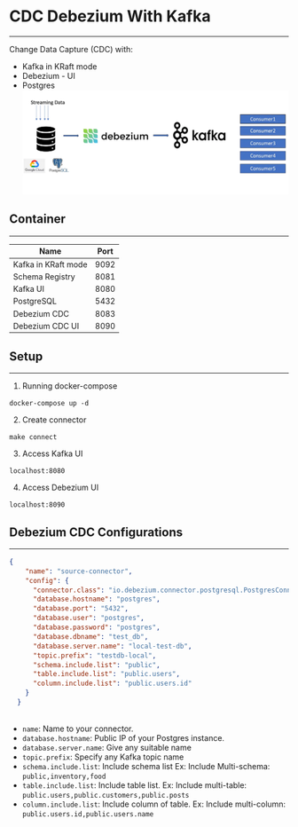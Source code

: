 # CDC Debezium With Kafka
---
Change Data Capture (CDC) with:
- Kafka in KRaft mode
- Debezium - UI
- Postgres
![alt text](intro.webp "Title")

## Container
---
| Name | Port |
|---|---|
|Kafka in KRaft mode| 9092 |
|Schema Registry| 8081 |
|Kafka UI | 8080 |
|PostgreSQL| 5432 |
|Debezium CDC  | 8083 |
|Debezium CDC UI | 8090 |

## Setup
---
1. Running docker-compose
```
docker-compose up -d
```
2. Create connector
```
make connect
```
3. Access Kafka UI
```
localhost:8080
```
4. Access Debezium UI
```
localhost:8090
```


## Debezium CDC Configurations
---
```json
{
    "name": "source-connector",
    "config": {
      "connector.class": "io.debezium.connector.postgresql.PostgresConnector",
      "database.hostname": "postgres",
      "database.port": "5432",
      "database.user": "postgres",
      "database.password": "postgres",
      "database.dbname": "test_db",
      "database.server.name": "local-test-db",
      "topic.prefix": "testdb-local",
      "schema.include.list": "public",
      "table.include.list": "public.users",
      "column.include.list": "public.users.id"
    }
  }
  
```
- `name`: Name to your connector.
- `database.hostname`: Public IP of your Postgres instance.
- `database.server.name`: Give any suitable name
- `topic.prefix`: Specify any Kafka topic name
- `schema.include.list`: Include schema list
Ex: Include Multi-schema: `public,inventory,food`
- `table.include.list`: Include table list. 
Ex: Include multi-table: `public.users,public.customers,public.posts`
- `column.include.list`: Include column of table.
Ex: Include multi-column: `public.users.id,public.users.name`

